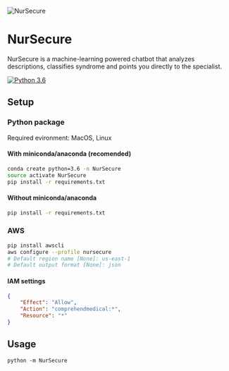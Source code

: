 ![NurSecure](https://imgur.com/3RoCeZT.png)

# NurSecure
NurSecure is a machine-learning powered chatbot that analyzes descriptions, classifies syndrome and points you directly to the specialist.

[![Python 3.6](https://img.shields.io/badge/python-3.6-blue.svg)](https://www.python.org/downloads/release/python-360/)

## Setup

### Python package
Required evironment: MacOS, Linux

#### With miniconda/anaconda (recomended)

```bash
conda create python=3.6 -n NurSecure
source activate NurSecure
pip install -r requirements.txt
```

#### Without miniconda/anaconda

```bash
pip install -r requirements.txt
```

### AWS

```bash
pip install awscli
aws configure --profile nursecure
# Default region name [None]: us-east-1
# Default output format [None]: json
```

#### IAM settings
```json
{
    "Effect": "Allow",
    "Action": "comprehendmedical:*",
    "Resource": "*"
}
```

## Usage

```
python -m NurSecure
```